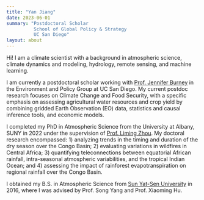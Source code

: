 ```yaml
---
title: "Yan Jiang"
date: 2023-06-01
summary: "Postdoctoral Scholar 
          School of Global Policy & Strategy 
          UC San Diego"
layout: about
---
```


Hi! I am a climate scientist with a background in atmospheric science, climate dynamics and modeling, hydrology, remote sensing, and machine learning.

I am currently a postdoctoral scholar working with [Prof. Jennifer Burney](https://pdel.ucsd.edu/people/research-affiliates/jennifer-burney.html) in the Environment and Policy Group at UC San Diego. My current postdoc research focuses on Climate Change and Food Security, with a specific emphasis on assessing agricultural water resources and crop yield by combining gridded Earth Observation (EO) data, statistics and causal inference tools, and economic models. 

I completed my PhD in Atmospheric Science from the University at Albany, SUNY in 2022 under the supervision of [Prof. Liming Zhou](https://www.albany.edu/daes/faculty/liming-zhou). My doctoral research encompassed: 1) analyzing trends in the timing and duration of the dry season over the Congo Basin; 2) evaluating variations in wildfires in Central Africa; 3) quantifying teleconnections between equatorial African rainfall, intra-seasonal atmospheric variabilities, and the tropical Indian Ocean; and 4) assessing the impact of rainforest evapotranspiration on regional rainfall over the Congo Basin.

I obtained my B.S. in Atmospheric Science from [Sun Yat-Sen University](https://atmos.sysu.edu.cn/) in 2016, where I was advised by Prof. Song Yang and Prof. Xiaoming Hu.
